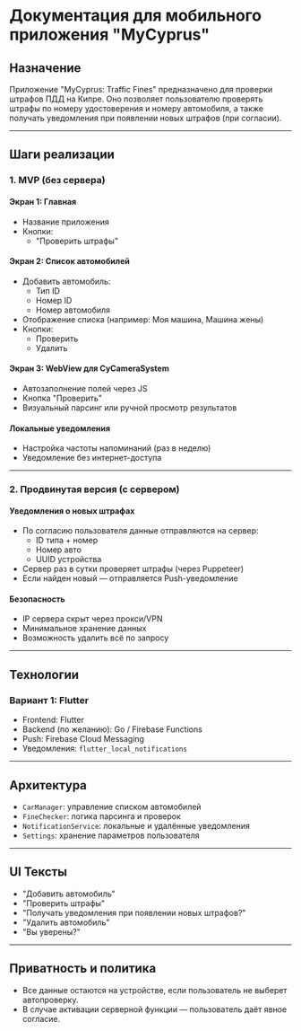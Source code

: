 
# Документация для мобильного приложения "MyCyprus"

## Назначение
Приложение "MyCyprus: Traffic Fines" предназначено для проверки штрафов ПДД на Кипре. Оно позволяет пользователю проверять штрафы по номеру удостоверения и номеру автомобиля, а также получать уведомления при появлении новых штрафов (при согласии).

---

## Шаги реализации

### 1. MVP (без сервера)

#### Экран 1: Главная
- Название приложения
- Кнопки:
    - "Проверить штрафы"

#### Экран 2: Список автомобилей
- Добавить автомобиль:
    - Тип ID
    - Номер ID
    - Номер автомобиля
- Отображение списка (например: Моя машина, Машина жены)
- Кнопки:
    - Проверить
    - Удалить

#### Экран 3: WebView для CyCameraSystem
- Автозаполнение полей через JS
- Кнопка "Проверить"
- Визуальный парсинг или ручной просмотр результатов

#### Локальные уведомления
- Настройка частоты напоминаний (раз в неделю)
- Уведомление без интернет-доступа

---

### 2. Продвинутая версия (с сервером)

#### Уведомления о новых штрафах
- По согласию пользователя данные отправляются на сервер:
    - ID типа + номер
    - Номер авто
    - UUID устройства
- Сервер раз в сутки проверяет штрафы (через Puppeteer)
- Если найден новый — отправляется Push-уведомление

#### Безопасность
- IP сервера скрыт через прокси/VPN
- Минимальное хранение данных
- Возможность удалить всё по запросу

---

## Технологии

### Вариант 1: Flutter
- Frontend: Flutter
- Backend (по желанию): Go / Firebase Functions
- Push: Firebase Cloud Messaging
- Уведомления: `flutter_local_notifications`

---

## Архитектура

- `CarManager`: управление списком автомобилей
- `FineChecker`: логика парсинга и проверок
- `NotificationService`: локальные и удалённые уведомления
- `Settings`: хранение параметров пользователя

---

## UI Тексты

- "Добавить автомобиль"
- "Проверить штрафы"
- "Получать уведомления при появлении новых штрафов?"
- "Удалить автомобиль"
- "Вы уверены?"

---

## Приватность и политика
- Все данные остаются на устройстве, если пользователь не выберет автопроверку.
- В случае активации серверной функции — пользователь даёт явное согласие.

